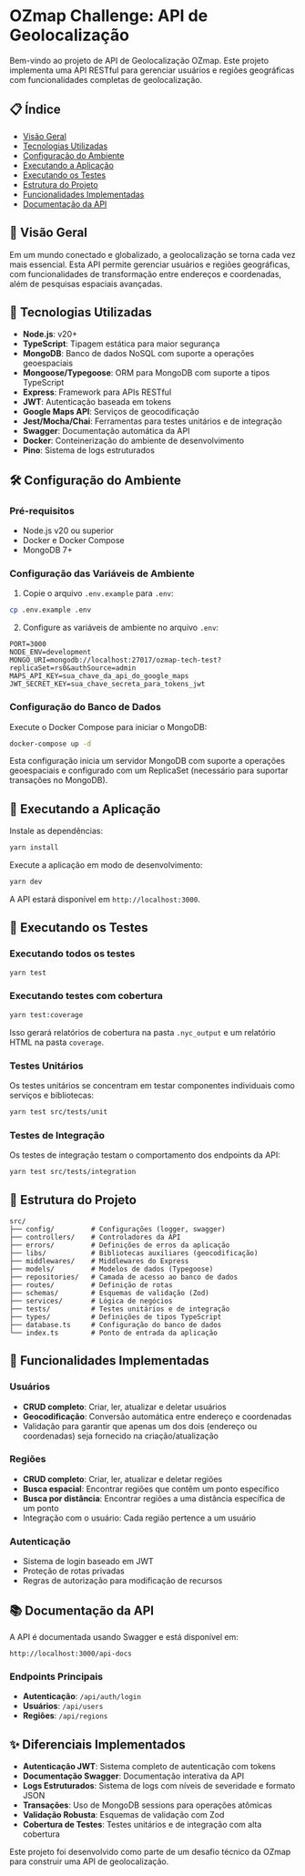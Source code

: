 # OZmap Challenge: API de Geolocalização

Bem-vindo ao projeto de API de Geolocalização OZmap. Este projeto implementa uma API RESTful para gerenciar usuários e regiões geográficas com funcionalidades completas de geolocalização.

## 📋 Índice

- [Visão Geral](#visão-geral)
- [Tecnologias Utilizadas](#tecnologias-utilizadas)
- [Configuração do Ambiente](#configuração-do-ambiente)
- [Executando a Aplicação](#executando-a-aplicação)
- [Executando os Testes](#executando-os-testes)
- [Estrutura do Projeto](#estrutura-do-projeto)
- [Funcionalidades Implementadas](#funcionalidades-implementadas)
- [Documentação da API](#documentação-da-api)

## 👀 Visão Geral

Em um mundo conectado e globalizado, a geolocalização se torna cada vez mais essencial. Esta API permite gerenciar usuários e regiões geográficas, com funcionalidades de transformação entre endereços e coordenadas, além de pesquisas espaciais avançadas.

## 🚀 Tecnologias Utilizadas

- **Node.js**: v20+
- **TypeScript**: Tipagem estática para maior segurança
- **MongoDB**: Banco de dados NoSQL com suporte a operações geoespaciais
- **Mongoose/Typegoose**: ORM para MongoDB com suporte a tipos TypeScript
- **Express**: Framework para APIs RESTful
- **JWT**: Autenticação baseada em tokens
- **Google Maps API**: Serviços de geocodificação
- **Jest/Mocha/Chai**: Ferramentas para testes unitários e de integração
- **Swagger**: Documentação automática da API
- **Docker**: Conteinerização do ambiente de desenvolvimento
- **Pino**: Sistema de logs estruturados

## 🛠️ Configuração do Ambiente

### Pré-requisitos

- Node.js v20 ou superior
- Docker e Docker Compose
- MongoDB 7+

### Configuração das Variáveis de Ambiente

1. Copie o arquivo `.env.example` para `.env`:

```bash
cp .env.example .env
```

2. Configure as variáveis de ambiente no arquivo `.env`:

```
PORT=3000
NODE_ENV=development
MONGO_URI=mongodb://localhost:27017/ozmap-tech-test?replicaSet=rs0&authSource=admin
MAPS_API_KEY=sua_chave_da_api_do_google_maps
JWT_SECRET_KEY=sua_chave_secreta_para_tokens_jwt
```

### Configuração do Banco de Dados

Execute o Docker Compose para iniciar o MongoDB:

```bash
docker-compose up -d
```

Esta configuração inicia um servidor MongoDB com suporte a operações geoespaciais e configurado com um ReplicaSet (necessário para suportar transações no MongoDB).

## 🚀 Executando a Aplicação

Instale as dependências:

```bash
yarn install
```

Execute a aplicação em modo de desenvolvimento:

```bash
yarn dev
```

A API estará disponível em `http://localhost:3000`.

## 🧪 Executando os Testes

### Executando todos os testes

```bash
yarn test
```

### Executando testes com cobertura

```bash
yarn test:coverage
```

Isso gerará relatórios de cobertura na pasta `.nyc_output` e um relatório HTML na pasta `coverage`.

### Testes Unitários

Os testes unitários se concentram em testar componentes individuais como serviços e bibliotecas:

```bash
yarn test src/tests/unit
```

### Testes de Integração

Os testes de integração testam o comportamento dos endpoints da API:

```bash
yarn test src/tests/integration
```

## 📁 Estrutura do Projeto

```
src/
├── config/         # Configurações (logger, swagger)
├── controllers/    # Controladores da API
├── errors/         # Definições de erros da aplicação
├── libs/           # Bibliotecas auxiliares (geocodificação)
├── middlewares/    # Middlewares do Express
├── models/         # Modelos de dados (Typegoose)
├── repositories/   # Camada de acesso ao banco de dados
├── routes/         # Definição de rotas
├── schemas/        # Esquemas de validação (Zod)
├── services/       # Lógica de negócios
├── tests/          # Testes unitários e de integração
├── types/          # Definições de tipos TypeScript
├── database.ts     # Configuração do banco de dados
└── index.ts        # Ponto de entrada da aplicação
```

## 📝 Funcionalidades Implementadas

### Usuários

- **CRUD completo**: Criar, ler, atualizar e deletar usuários
- **Geocodificação**: Conversão automática entre endereço e coordenadas
- Validação para garantir que apenas um dos dois (endereço ou coordenadas) seja fornecido na criação/atualização

### Regiões

- **CRUD completo**: Criar, ler, atualizar e deletar regiões
- **Busca espacial**: Encontrar regiões que contêm um ponto específico
- **Busca por distância**: Encontrar regiões a uma distância específica de um ponto
- Integração com o usuário: Cada região pertence a um usuário

### Autenticação

- Sistema de login baseado em JWT
- Proteção de rotas privadas
- Regras de autorização para modificação de recursos

## 📚 Documentação da API

A API é documentada usando Swagger e está disponível em:

```
http://localhost:3000/api-docs
```

### Endpoints Principais

- **Autenticação**: `/api/auth/login`
- **Usuários**: `/api/users`
- **Regiões**: `/api/regions`

## ✨ Diferenciais Implementados

- **Autenticação JWT**: Sistema completo de autenticação com tokens
- **Documentação Swagger**: Documentação interativa da API
- **Logs Estruturados**: Sistema de logs com níveis de severidade e formato JSON
- **Transações**: Uso de MongoDB sessions para operações atômicas
- **Validação Robusta**: Esquemas de validação com Zod
- **Cobertura de Testes**: Testes unitários e de integração com alta cobertura

Este projeto foi desenvolvido como parte de um desafio técnico da OZmap para construir uma API de geolocalização.
